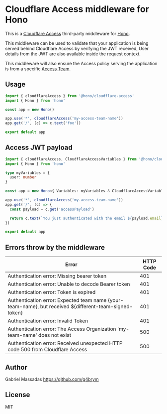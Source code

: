 # Cloudflare Access middleware for Hono

This is a [Cloudflare Access](https://www.cloudflare.com/zero-trust/products/access/) third-party middleware
for [Hono](https://github.com/honojs/hono).

This middleware can be used to validate that your application is being served behind Cloudflare Access by verifying the
JWT received, User details from the JWT are also available inside the request context.

This middleware will also ensure the Access policy serving the application is from a
specific [Access Team](https://developers.cloudflare.com/cloudflare-one/faq/getting-started-faq/#whats-a-team-domainteam-name).

## Usage

```ts
import { cloudflareAccess } from '@hono/cloudflare-access'
import { Hono } from 'hono'

const app = new Hono()

app.use('*', cloudflareAccess('my-access-team-name'))
app.get('/', (c) => c.text('foo'))

export default app
```

## Access JWT payload

```ts
import { cloudflareAccess, CloudflareAccessVariables } from '@hono/cloudflare-access'
import { Hono } from 'hono'

type myVariables = {
  user: number
}

const app = new Hono<{ Variables: myVariables & CloudflareAccessVariables }>()

app.use('*', cloudflareAccess('my-access-team-name'))
app.get('/', (c) => {
  const payload = c.get('accessPayload')

  return c.text(`You just authenticated with the email ${payload.email}`)
})

export default app
```

## Errors throw by the middleware

| Error                                                                                                  | HTTP Code |
|--------------------------------------------------------------------------------------------------------|-----------|
| Authentication error: Missing bearer token                                                             | 401       |
| Authentication error: Unable to decode Bearer token                                                    | 401       |
| Authentication error: Token is expired                                                                 | 401       |
| Authentication error: Expected team name {your-team-name}, but received ${different-team-signed-token} | 401       |
| Authentication error: Invalid Token                                                                    | 401       |
| Authentication error: The Access Organization 'my-team-name' does not exist                            | 500       |
| Authentication error: Received unexpected HTTP code 500 from Cloudflare Access                         | 500       |

## Author

Gabriel Massadas <https://github.com/g4brym>

## License

MIT

